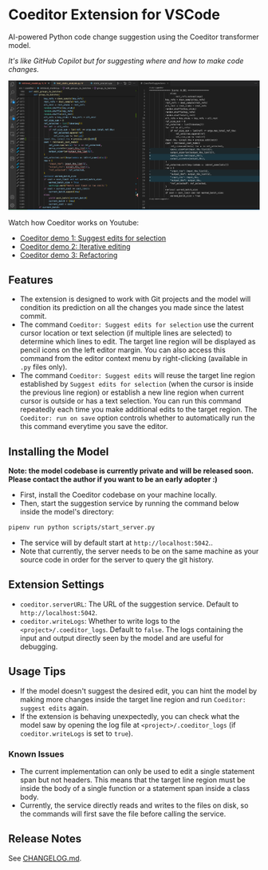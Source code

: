 # Coeditor Extension for VSCode

AI-powered Python code change suggestion using the Coeditor transformer model.

*It's like GitHub Copilot but for suggesting where and how to make code changes.*

![Coeditor Screenshot](images/Coeditor-screenshot.png)

Watch how Coeditor works on Youtube:
- [Coeditor demo 1: Suggest edits for selection](https://youtu.be/S-lrUhgxfMU)
- [Coeditor demo 2: Iterative editing](https://youtu.be/A6GH_BEVFR8)
- [Coeditor demo 3: Refactoring](https://youtu.be/cqatQvhBRag)

## Features

- The extension is designed to work with Git projects and the model will condition its prediction on all the changes you made since the latest commit.
- The command `Coeditor: Suggest edits for selection` use the current cursor location or text selection (if multiple lines are selected) to determine which lines to edit. The target line region will be displayed as pencil icons on the left editor margin. You can also access this command from the editor context menu by right-clicking (available in `.py` files only).
- The command `Coeditor: Suggest edits` will reuse the target line region established by `Suggest edits for selection` (when the cursor is inside the previous line region) or establish a new line region when current cursor is outside or has a text selection. You can run this command repeatedly each time you make additional edits to the target region. The `Coeditor: run on save` option controls whether to automatically run the this command everytime you save the editor.


## Installing the Model

**Note: the model codebase is currently private and will be released soon. Please contact the author if you want to be an early adopter :)**
- First, install the Coeditor codebase on your machine locally.
- Then, start the suggestion service by running the command below inside the model's directory:
```bash
pipenv run python scripts/start_server.py
```
- The service will by default start at `http://localhost:5042`..
- Note that currently, the server needs to be on the same machine as your source code in order for the server to query the git history.

## Extension Settings

- `coeditor.serverURL`: The URL of the suggestion service. Default to `http://localhost:5042`.
- `coeditor.writeLogs`: Whether to write logs to the `<project>/.coeditor_logs`. Default to `false`. The logs containing the input and output directly seen by the model and are useful for debugging.

## Usage Tips
- If the model doesn't suggest the desired edit, you can hint the model by making more changes inside the target line region and run `Coeditor: suggest edits` again.
- If the extension is behaving unexpectedly, you can check what the model saw by opening the log file at `<project>/.coeditor_logs` (if `coeditor.writeLogs` is set to `true`).

### Known Issues

- The current implementation can only be used to edit a single statement span but not headers. This means that the target line region must be inside the body of a single function or a statement span inside a class body.
- Currently, the service directly reads and writes to the files on disk, so the commands
will first save the file before calling the service.

## Release Notes
See [CHANGELOG.md](CHANGELOG.md).

